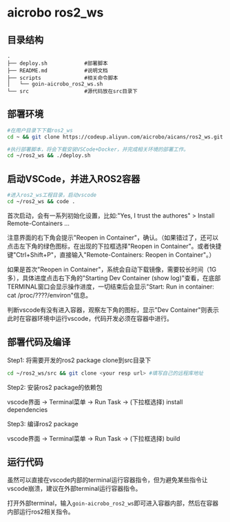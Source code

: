 # aicrobo ros2_ws

## 目录结构

```
.
├── deploy.sh            #部署脚本
├── README.md            #说明文档
├── scripts              #相关命令脚本
│   └── goin-aicrobo_ros2_ws.sh
└── src                  #源代码放在src目录下
```

## 部署环境

```bash
#在用户目录下下载ros2_ws
cd ~ && git clone https://codeup.aliyun.com/aicrobo/aicans/ros2_ws.git

#执行部署脚本，将会下载安装VSCode+Docker，并完成相关环境的部署工作。
cd ~/ros2_ws && ./deploy.sh
```

## 启动VSCode，并进入ROS2容器

```bash
#进入ros2_ws工程目录，启动vscode
cd ~/ros2_ws && code .
```

首次启动，会有一系列初始化设置，比如:"Yes, I trust the authores" > Install Remote-Containers ...

注意界面的右下角会提示"Reopen in Container"，确认。（如果错过了，还可以点击左下角的绿色图标，在出现的下拉框选择"Reopen in Container"。或者快捷键"Ctrl+Shift+P"，直接输入"Remote-Containers: Reopen in Container"。）

如果是首次"Reopen in Container"，系统会自动下载镜像，需要较长时间（1G多），具体进度点击右下角的"Starting Dev Container (show log)"查看，在底部TERMINAL窗口会显示操作进度，一切结束后会显示"Start: Run in container: cat /proc/????/environ"信息。

判断vscode有没有进入容器，观察左下角的图标，显示"Dev Container"则表示此时在容器环境中运行vscode，代码开发必须在容器中进行。
    

## 部署代码及编译

Step1: 将需要开发的ros2 package clone到src目录下
```bash
cd ~/ros2_ws/src && git clone <your resp url> #填写自己的远程库地址
```

Step2: 安装ros2 package的依赖包

vscode界面 -> Terminal菜单 -> Run Task -> (下拉框选择) install dependencies

Step3: 编译ros2 package

vscode界面 -> Terminal菜单 -> Run Task -> (下拉框选择) build

## 运行代码

虽然可以直接在vscode内部的terminal运行容器指令，但为避免某些指令让vscode崩溃，建议在外部terminal运行容器指令。

打开外部terminal，输入```goin-aicrobo_ros2_ws```即可进入容器内部，然后在容器内部运行ros2相关指令。
